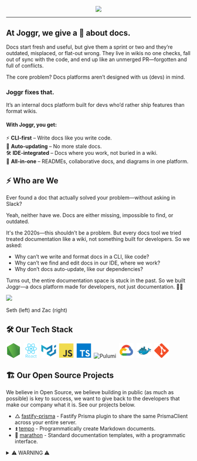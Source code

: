 <div>
    <p align="center">
        <img src="https://storage.googleapis.com/joggr-public-assets/github/github-banner.png" align="center" />
    </p>
    <hr>
</div>

## At Joggr, we give a 🦆 about docs.

Docs start fresh and useful, but give them a sprint or two and they’re outdated, misplaced, or flat-out wrong. They live in wikis no one checks, fall out of sync with the code, and end up like an unmerged PR—forgotten and full of conflicts.  

The core problem? Docs platforms aren’t designed with us (devs) in mind.  

### Joggr fixes that.  
It’s an internal docs platform built for devs who’d rather ship features than format wikis.  

#### With Joggr, you get:  
⚡ **CLI-first** – Write docs like you write code.  
🔄 **Auto-updating** – No more stale docs.  
🛠 **IDE-integrated** – Docs where you work, not buried in a wiki.  
📂 **All-in-one** – READMEs, collaborative docs, and diagrams in one platform.  

<h2>
  ⚡ Who are We
</h2>

Ever found a doc that actually solved your problem—without asking in Slack?

Yeah, neither have we. Docs are either missing, impossible to find, or outdated.

It's the 2020s—this shouldn’t be a problem. But every docs tool we tried treated documentation like a wiki, not something built for developers. So we asked:

- Why can’t we write and format docs in a CLI, like code?
- Why can’t we find and edit docs in our IDE, where we work?
- Why don’t docs auto-update, like our dependencies?
  
Turns out, the entire documentation space is stuck in the past. So we built Joggr—a docs platform made for developers, not just documentation. 🚀🚀  

<img src="https://storage.googleapis.com/joggr-public-assets/github/seth-zac-long-cropped.jpg" width="140" />

Seth (left) and Zac (right)

## 🛠 Our Tech Stack

<div>
  <img src="https://github.com/devicons/devicon/blob/master/icons/nodejs/nodejs-original.svg" title="NodeJS" alt="NodeJS" width="40" height="40"/>&nbsp;
  <img src="https://github.com/devicons/devicon/blob/master/icons/react/react-original-wordmark.svg" title="React" alt="React" width="40" height="40"/>&nbsp;
  <img src="https://github.com/devicons/devicon/blob/master/icons/materialui/materialui-original.svg" title="Material UI" alt="Material UI" width="40" height="40"/>&nbsp;
  <img src="https://github.com/devicons/devicon/blob/master/icons/javascript/javascript-original.svg" title="JavaScript" alt="JavaScript" width="40" height="40"/>&nbsp;
  <img src="https://github.com/devicons/devicon/blob/master/icons/typescript/typescript-original.svg" title="TypeScript" alt="TypeScript" width="40" height="40"/>&nbsp;
  <img src="https://www.pulumi.com/logos/brand/avatar-on-white.svg" title="Pulumi" alt="Pulumi" width="40" height="40"/>&nbsp;
  <img src="https://github.com/devicons/devicon/blob/master/icons/googlecloud/googlecloud-original.svg" title="AWS" alt="AWS" width="40" height="40"/>&nbsp;
  <img src="https://github.com/devicons/devicon/blob/master/icons/docker/docker-original.svg" title="Docker" **alt="Docker" width="40" height="40"/>&nbsp;
  <img src="https://github.com/devicons/devicon/blob/master/icons/git/git-original.svg" title="Git" **alt="Git" width="40" height="40"/>&nbsp;
</div>

## 🏗️ Our Open Source Projects

We believe in Open Source, we believe building in public (as much as possible) is key to success, we want to give back to the developers that make our company what it is. See our projects below.

* △ [fastify-prisma](https://github.com/joggrdocs/fastify-prisma) - Fastify Prisma plugin to share the same PrismaClient across your entire server.
* ⏫ [tempo](https://github.com/joggrdocs/tempo) - Programmatically create Markdown documents.
* 🏃 [marathon](https://github.com/joggrdocs/marathon) - Standard documentation templates, with a programmatic interface.

<details>
  <summary>⚠️ WARNING ⚠️</summary>
  Our core libraries (marathon & tempo) are currently under heavy development during our <strong>closed beta</strong> so be forewarned. We will not go to a major version (aka release ready) until end of 2024 at the earliest.
</details>
